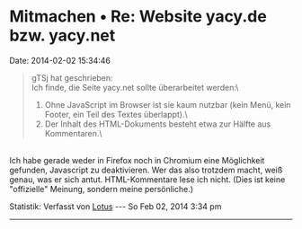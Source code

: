 Mitmachen • Re: Website yacy.de bzw. yacy.net
=============================================

Date: 2014-02-02 15:34:46

> <div>
>
> gTSj hat geschrieben:\
> Ich finde, die Seite yacy.net sollte überarbeitet werden:\
> 1. Ohne JavaScript im Browser ist sie kaum nutzbar (kein Menü, kein
> Footer, ein Teil des Textes überlappt).\
> 2. Der Inhalt des HTML-Dokuments besteht etwa zur Hälfte aus
> Kommentaren.\
>
> </div>

\
Ich habe gerade weder in Firefox noch in Chromium eine Möglichkeit
gefunden, Javascript zu deaktivieren. Wer das also trotzdem macht, weiß
genau, was er sich antut. HTML-Kommentare lese ich nicht. (Dies ist
keine \"offizielle\" Meinung, sondern meine persönliche.)

Statistik: Verfasst von
[Lotus](http://forum.yacy-websuche.de/memberlist.php?mode=viewprofile&u=68)
--- So Feb 02, 2014 3:34 pm

------------------------------------------------------------------------
